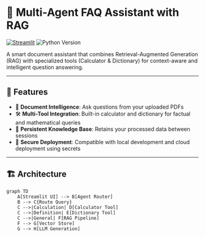 # 🧠 Multi-Agent FAQ Assistant with RAG

[![Streamlit](https://static.streamlit.io/badges/streamlit_badge_black_white.svg)](https://ragassistant-hpgwit2q5qxyktmfvryask.streamlit.app/)
![Python Version](https://img.shields.io/badge/python-3.10%2B-blue)

A smart document assistant that combines Retrieval-Augmented Generation (RAG) with specialized tools (Calculator & Dictionary) for context-aware and intelligent question answering.

---

## 🚀 Features

- 📘 **Document Intelligence**: Ask questions from your uploaded PDFs
- 🛠️ **Multi-Tool Integration**: Built-in calculator and dictionary for factual and mathematical queries
- 💾 **Persistent Knowledge Base**: Retains your processed data between sessions
- 🔐 **Secure Deployment**: Compatible with local development and cloud deployment using secrets

---

## 🏗️ Architecture

```mermaid
graph TD
    A[Streamlit UI] --> B[Agent Router]
    B --> C{Route Query}
    C -->|Calculation| D[Calculator Tool]
    C -->|Definition| E[Dictionary Tool]
    C -->|General| F[RAG Pipeline]
    F --> G[Vector Store]
    G --> H[LLM Generation]
